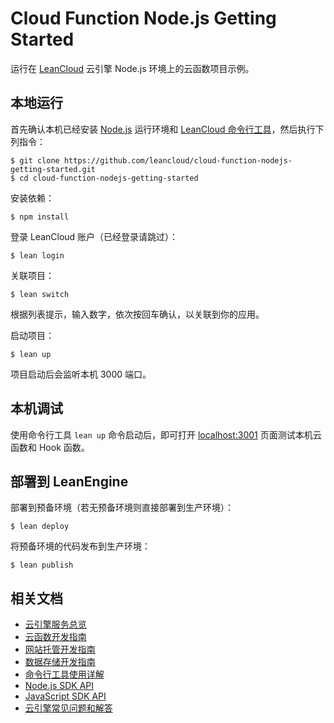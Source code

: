 # Cloud Function Node.js Getting Started
运行在 [LeanCloud](https://leancloud.cn/) 云引擎 Node.js 环境上的云函数项目示例。

## 本地运行

首先确认本机已经安装 [Node.js](https://nodejs.org/) 运行环境和 [LeanCloud 命令行工具](https://www.leancloud.cn/docs/leanengine_cli.html)，然后执行下列指令：

```
$ git clone https://github.com/leancloud/cloud-function-nodejs-getting-started.git
$ cd cloud-function-nodejs-getting-started
```

安装依赖：

```
$ npm install
```

登录 LeanCloud 账户（已经登录请跳过）：
```
$ lean login
```

关联项目：
```
$ lean switch
```
根据列表提示，输入数字，依次按回车确认，以关联到你的应用。


启动项目：

```
$ lean up
```

项目启动后会监听本机 3000 端口。

## 本机调试

使用命令行工具 `lean up` 命令启动后，即可打开 [localhost:3001](http://localhost:3001) 页面测试本机云函数和 Hook 函数。

## 部署到 LeanEngine

部署到预备环境（若无预备环境则直接部署到生产环境）：
```
$ lean deploy
```

将预备环境的代码发布到生产环境：
```
$ lean publish
```

## 相关文档

* [云引擎服务总览](https://leancloud.cn/docs/leanengine_overview.html)
* [云函数开发指南](https://leancloud.cn/docs/leanengine_cloudfunction_guide-node.html)
* [网站托管开发指南](https://leancloud.cn/docs/leanengine_webhosting_guide-node.html)
* [数据存储开发指南](https://leancloud.cn/docs/leanstorage_guide-js.html)
* [命令行工具使用详解](https://leancloud.cn/docs/leanengine_cli.html)
* [Node.js SDK API](https://github.com/leancloud/leanengine-node-sdk/blob/master/API.md)
* [JavaScript SDK API](https://leancloud.github.io/javascript-sdk/docs/)
* [云引擎常见问题和解答](https://leancloud.cn/docs/leanengine_faq.html)
